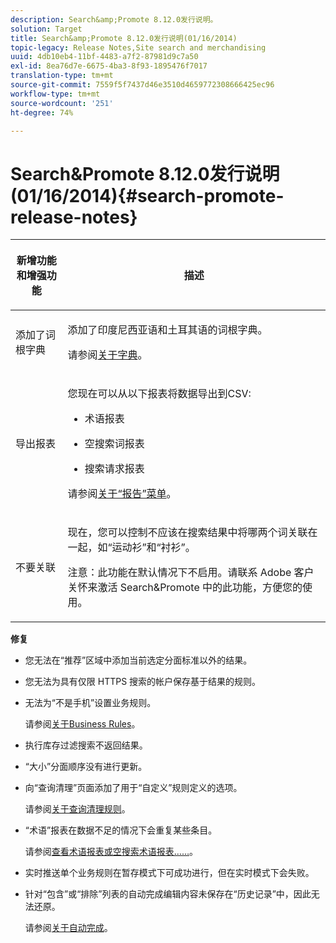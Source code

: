 ```yaml
---
description: Search&amp;Promote 8.12.0发行说明。
solution: Target
title: Search&amp;Promote 8.12.0发行说明(01/16/2014)
topic-legacy: Release Notes,Site search and merchandising
uuid: 4db10eb4-11bf-4483-a7f2-87981d9c7a50
exl-id: 8ea76d7e-6675-4ba3-8f93-1895476f7017
translation-type: tm+mt
source-git-commit: 7559f5f7437d46e3510d4659772308666425ec96
workflow-type: tm+mt
source-wordcount: '251'
ht-degree: 74%

---
```


# Search&amp;Promote 8.12.0发行说明(01/16/2014){#search-promote-release-notes}

<table> 
 <thead> 
  <tr> 
   <th colname="col1" class="entry"> <p>新增功能和增强功能 </p> </th> 
   <th colname="col2" class="entry"> <p>描述 </p> </th> 
  </tr> 
 </thead>
 <tbody> 
  <tr> 
   <td colname="col1"> <p>添加了词根字典 </p> </td> 
   <td colname="col2"> <p> </p> <p> 添加了印度尼西亚语和土耳其语的词根字典。 </p> <p>请参阅<a href="../c-about-linguistics-menu/c-about-dictionaries.md#concept_B8028B71EC8144669614C64578EDB034" format="dita" scope="local">关于字典</a>。 </p> </td> 
  </tr> 
  <tr> 
   <td colname="col1"> <p>导出报表 </p> </td> 
   <td colname="col2"> <p> 
     <!--3683368-->您现在可以从以下报表将数据导出到CSV: 
     <ul id="ul_93B619DBB3444F64BD6D7F9E969AB1E1"> 
      <li id="li_96DDE1A196834845A0FA319903C5934B"> <p>术语报表 </p> </li> 
      <li id="li_4F1A19DE98C84F8CAD963EEA2B38ED7A"> <p>空搜索词报表 </p> </li> 
      <li id="li_A7716C62C4D44CD69D411C3FEE246D96"> <p>搜索请求报表 </p> </li> 
     </ul> </p> <p>请参阅<a href="../c-about-reports-menu/c-about-reports-menu.md#concept_5F901459C7AB461BAB30B305957EB00C" format="dita" scope="local">关于“报告”菜单</a>。 </p> </td> 
  </tr> 
  <tr> 
   <td colname="col1"> <p>不要关联 </p> </td> 
   <td colname="col2"> <p>现在，您可以控制不应该在搜索结果中将哪两个词关联在一起，如“运动衫”和“衬衫”。 </p> <p> <p>注意：此功能在默认情况下不启用。请联系 Adobe 客户关怀来激活 Search&amp;Promote 中的此功能，方便您的使用。 </p> </p> </td> 
  </tr> 
 </tbody> 
</table>

**修复**

* 您无法在“推荐”区域中添加当前选定分面标准以外的结果。
* 您无法为具有仅限 HTTPS 搜索的帐户保存基于结果的规则。
* 无法为“不是手机”设置业务规则。

   请参阅[关于Business Rules](../c-about-rules-menu/c-about-business-rules.md#concept_2A93D76216754D3D8412CDEA00BD26BD)。

* 执行库存过滤搜索不返回结果。
* “大小”分面顺序没有进行更新。
* 向“查询清理”页面添加了用于“自定义”规则定义的选项。

   请参阅[关于查询清理规则](../c-about-rules-menu/c-about-query-cleaning-rules.md#concept_17F3CDDC3C8A4128AF092A82B777B86C)。

* “术语”报表在数据不足的情况下会重复某些条目。

   请参阅[查看术语报表或空搜索术语报表……](../c-about-reports-menu/c-about-reports-menu.md#task_53B7ED1582DD4B0E8376546A7AFC789A)。

* 实时推送单个业务规则在暂存模式下可成功进行，但在实时模式下会失败。
* 针对“包含”或“排除”列表的自动完成编辑内容未保存在“历史记录”中，因此无法还原。

   请参阅[关于自动完成](../c-about-auto-complete.md#concept_093A9CD754864BA79B456FE4BEB64578)。
